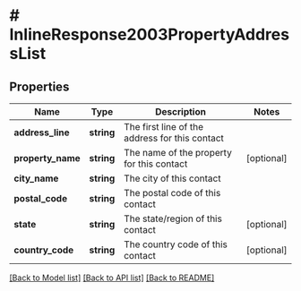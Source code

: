 # # InlineResponse2003PropertyAddressList

## Properties

Name | Type | Description | Notes
------------ | ------------- | ------------- | -------------
**address_line** | **string** | The first line of the address for this contact |
**property_name** | **string** | The name of the property for this contact | [optional]
**city_name** | **string** | The city of this contact |
**postal_code** | **string** | The postal code of this contact |
**state** | **string** | The state/region of this contact | [optional]
**country_code** | **string** | The country code of this contact | [optional]

[[Back to Model list]](../../README.md#models) [[Back to API list]](../../README.md#endpoints) [[Back to README]](../../README.md)
